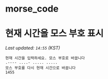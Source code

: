 # morse_code
# 현재 시간을 모스 부호 표시
<!-- MORSE_TIME_START -->
_Last updated: `14:55` (KST)_

```
현재 시간을 입력하세요. 모스 부호로 바꿉니다
.---- ....- ..... .....
모스 부호를 다시 현재 시간으로 바꿉니다
1455
```
<!-- MORSE_TIME_END -->
